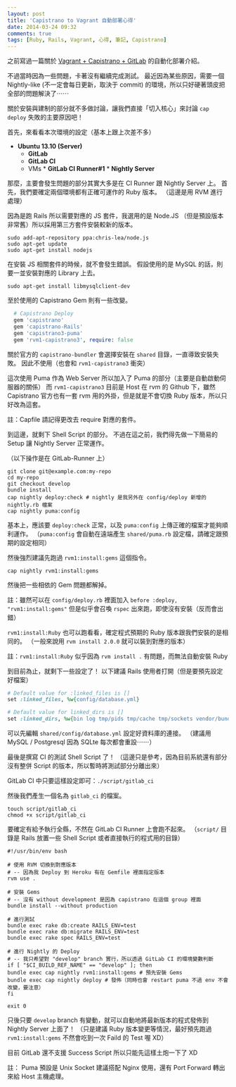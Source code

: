 ```yaml
---
layout: post
title: 'Capistrano to Vagrant 自動部署心得'
date: 2014-03-24 09:32
comments: true
tags: [Ruby, Rails, Vagrant, 心得, 筆記, Capistrano]
---
```

之前寫過一篇關於 [Vagrant + Capistrano + GitLab](https://blog.frost.tw/posts/2013/11/03/vagrant-integrated-gitlab-with-capistrano-create-staging-environment-automatically-deployed/) 的自動化部署介紹。

不過當時因為一些問題，卡著沒有繼續完成測試。
最近因為某些原因，需要一個 Nightly-like (不一定會每日更新，取決于 commit) 的環境，所以只好硬著頭皮把全部的問題解決了⋯⋯

<!--more-->

關於安裝與建制的部分就不多做討論，讓我們直接「切入核心」來討論 `cap deploy` 失敗的主要原因吧！

首先，來看看本次環境的設定（基本上跟上次差不多）

* **Ubuntu 13.10 (Server)**
  * **GitLab**
  * **GitLab CI**
  * VMs
  		* **GitLab CI Runner#1**
	  	* **Nightly Server**
 
那麼，主要會發生問題的部分其實大多是在 CI Runner 跟 Nightly Server 上。
首先，我們要確定兩個環境都有正確可運作的 Ruby 版本。
（這邊是用 RVM 進行處理）

因為是跑 Rails 所以需要對應的 JS 套件，我選用的是 Node.JS （但是預設版本非常舊）所以採用第三方套件安裝較新的版本。

```
sudo add-apt-repository ppa:chris-lea/node.js
sudo apt-get update
sudo apt-get install nodejs
```

在安裝 JS 相關套件的時候，就不會發生錯誤。
假設使用的是 MySQL 的話，則要一並安裝對應的 Library 上去。

```
sudo apt-get install libmysqlclient-dev
```

至於使用的 Capistrano Gem 則有一些改變。
```Ruby Gemfile
  # Capistrano Deploy
  gem 'capistrano'
  gem 'capistrano-Rails'
  gem 'capistrano3-puma'
  gem 'rvm1-capistrano3', require: false
```

關於官方的 `capistrano-bundler` 會選擇安裝在 `shared` 目錄，一直導致安裝失敗。
因此不使用（也會和 `rvm1-capistrano3` 衝突）

這次使用 Puma 作為 Web Server 所以加入了 Puma 的部分（主要是自動啟動伺服器的關係）
而 `rvm1-capistrano3` 目前是 Host 在 rvm 的 Github 下，雖然 Capistrano 官方也有一套 rvm 用的外掛，但是就是不會切換 Ruby 版本，所以只好改為這套。

註：Capfile 請記得更改去 require 對應的套件。

到這邊，就剩下 Shell Script 的部分。
不過在這之前，我們得先做一下簡易的 Setup 讓 Nightly Server 正常運作。

（以下操作是在 GitLab-Runner 上）

```
git clone git@example.com:my-repo
cd my-repo
git checkout develop
bundle install
cap nightly deploy:check # nightly 是我另外在 config/deploy 新增的 nightly.rb 檔案
cap nightly puma:config
```

基本上，應該要 `deploy:check` 正常，以及 `puma:config` 上傳正確的檔案才能夠順利運作。
（`puma:config` 會自動在遠端產生 `shared/puma.rb` 設定檔，請確定跟預期的設定相同）

然後強烈建議先跑過 `rvm1:install:gems` 這個指令。

```
cap nightly rvm1:install:gems
```
然後把一些相依的 Gem 問題都解掉。

註：雖然可以在 `config/deploy.rb` 裡面加入 `before :deploy, "rvm1:install:gems"` 但是似乎會召喚 `rspec` 出來跑，即使沒有安裝（反而會出錯）

`rvm1:install:Ruby` 也可以跑看看，確定程式預期的 Ruby 版本跟我們安裝的是相同的。
（一般來說用 `rvm install 2.0.0` 就可以裝到對應的版本）

註：`rvm1:install:Ruby` 似乎因為 `rvm install .` 有問題，而無法自動安裝 Ruby

到目前為止，就剩下一些設定了！
以下建議 Rails 使用者打開（但是要預先設定好檔案）

```Ruby config/deploy.rb
# Default value for :linked_files is []
set :linked_files, %w{config/database.yml}

# Default value for linked_dirs is []
set :linked_dirs, %w{bin log tmp/pids tmp/cache tmp/sockets vendor/bundle public/system}
```

可以先編輯 `shared/config/database.yml` 設定好資料庫的連接。
（建議用 MySQL / Postgresql 因為 SQLte 每次都會重設⋯⋯）

最後是撰寫 CI 的測試 Shell Script 了！
（這邊只是參考，因為目前系統還有部分沒有整併 Script 的版本，所以暫時將測試部分分離出來）

GitLab CI 中只要這樣設定即可：`./script/gitlab_ci`

然後我們產生一個名為 `gitlab_ci` 的檔案。

```shell
touch script/gitlab_ci
chmod +x script/gitlab_ci
```

要確定有給予執行全縣，不然在 GitLab CI Runner 上會跑不起來。
（`script/` 目錄是 Rails 放置一些 Shell Script 或者直接執行的程式用的目錄）

```shell
#!/usr/bin/env bash

# 使用 RVM 切換到對應版本
# -- 因為我 Deploy 到 Heroku 有在 Gemfile 裡面指定版本
rvm use .

# 安裝 Gems
# -- 沒有 without development 是因為 capistrano 在這個 group 裡面
bundle install --without production

# 進行測試
bundle exec rake db:create RAILS_ENV=test
bundle exec rake db:migrate RAILS_ENV=test
bundle exec rake spec RAILS_ENV=test

# 進行 Nightly 的 Deploy
# -- 我只希望對 "develop" branch 實行，所以透過 GitLab CI 的環境變數判斷
if [ "$CI_BUILD_REF_NAME" == "develop" ]; then
bundle exec cap nightly rvm1:install:gems # 預先安裝 Gems
bundle exec cap nightly deploy # 發佈（同時也會 restart puma 不過 env 不會改變，要注意）
fi

exit 0
```

只後只要 `develop` branch 有變動，就可以自動地將最新版本的程式發佈到 Nightly Server 上面了！
（只是建議 Ruby 版本變更等情況，最好預先跑過 `rvm1:install:gems` 不然會吃到一次 Faild 的 Test 喔 XD）

目前 GitLab 還不支援 Success Script 所以只能先這樣土炮一下了 XD

註： Puma 預設是 Unix Socket 建議搭配 Nginx 使用，還有 Port Forward 轉出來給 Host 主機處理。
